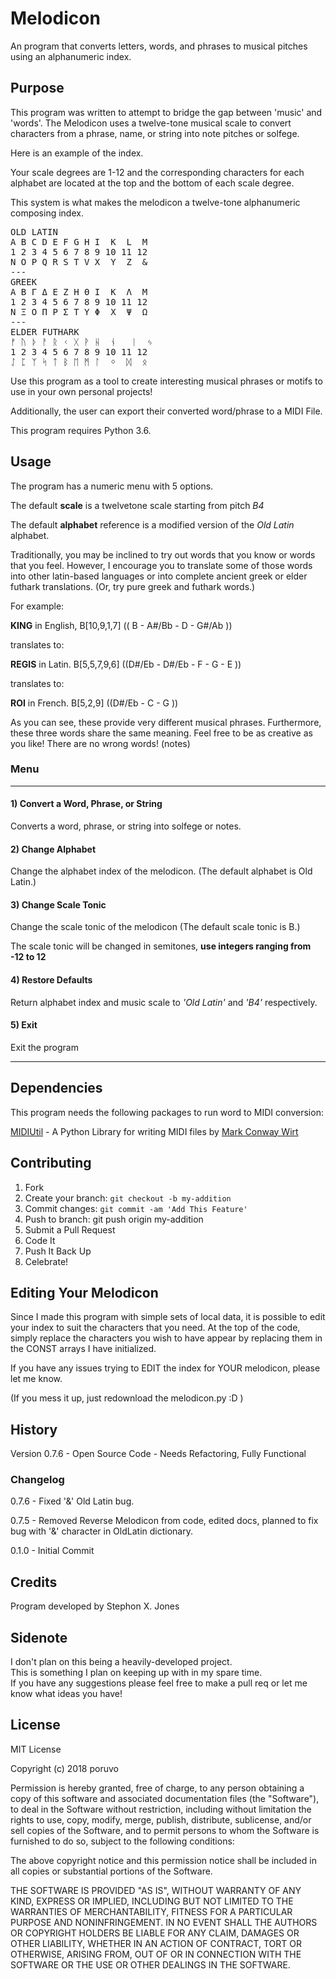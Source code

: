 # Melodicon
An program that converts letters, words, and phrases to musical pitches using an alphanumeric index.

## Purpose 
This program was written to attempt to bridge the gap between 'music' and 'words'. The Melodicon uses a twelve-tone musical scale to convert characters from a phrase, name, or string into note pitches or solfege.

Here is an example of the index.

Your scale degrees are 1-12 and the corresponding characters for each alphabet are located at the top and the bottom of each scale degree.

This system is what makes the melodicon a twelve-tone alphanumeric composing index.

<pre>
OLD LATIN
A B C D E F G H I  K  L  M
1 2 3 4 5 6 7 8 9 10 11 12
N O P Q R S T V X  Y  Z  &
---
GREEK
Α Β Γ Δ Ε Ζ Η Θ Ι  Κ  Λ  Μ
1 2 3 4 5 6 7 8 9 10 11 12
Ν Ξ Ο Π Ρ Σ Τ Υ Φ  Χ  Ψ  Ω
---
ELDER FUTHARK
ᚠ ᚢ ᚦ ᚨ ᚱ ᚲ ᚷ ᚹ ᚺ  ᚾ   ᛁ  ᛃ
1 2 3 4 5 6 7 8 9 10 11 12
ᛇ ᛈ ᛉ ᛋ ᛏ ᛒ ᛖ ᛗ ᛚ  ᛜ  ᛞ  ᛟ
</pre>

Use this program as a tool to create interesting musical phrases or motifs to use in your own personal projects!

Additionally, the user can export their converted word/phrase to a MIDI File.

This program requires Python 3.6.

## Usage
The program has a numeric menu with 5 options.

The default __scale__ is a twelvetone scale starting from pitch _B4_  

The default __alphabet__ reference is a modified version of the _Old Latin_ alphabet.

Traditionally, you may be inclined to try out words that you know or words that you feel. However, I encourage you to translate some of those words into other latin-based languages or into complete ancient greek or elder futhark translations. (Or, try pure greek and futhark words.)

For example: 

**KING** in English, B[10,9,1,7] (( B - A#/Bb - D - G#/Ab ))

   translates to:
    
**REGIS** in Latin. B[5,5,7,9,6] ((D#/Eb - D#/Eb - F - G - E ))

   translates to:

**ROI** in French. B[5,2,9] ((D#/Eb - C - G ))


As you can see, these provide very different musical phrases.
Furthermore, these three words share the same meaning.
Feel free to be as creative as you like! 
There are no wrong words! (notes)

### Menu
***
#### 1) Convert a Word, Phrase, or String
Converts a word, phrase, or string into solfege or notes.

#### 2) Change Alphabet
Change the alphabet index of the melodicon.
(The default alphabet is Old Latin.)

#### 3) Change Scale Tonic
Change the scale tonic of the melodicon
(The default scale tonic is B.)

The scale tonic will be changed in semitones, **use integers ranging from -12 to 12**

#### 4) Restore Defaults
Return alphabet index and music scale to _'Old Latin'_ and _'B4'_ respectively.  

#### 5) Exit
Exit the program  
***

## Dependencies
This program needs the following packages to run word to MIDI conversion:  

[MIDIUtil](https://pypi.org/project/MIDIUtil/) - A Python Library for writing MIDI files by [Mark Conway Wirt](https://pypi.org/project/MIDIUtil/#data)


## Contributing
1) Fork
2) Create your branch: `git checkout -b my-addition`
3) Commit changes: `git commit -am 'Add This Feature'`
4) Push to branch: git push origin my-addition
5) Submit a Pull Request
6) Code It
7) Push It Back Up
8) Celebrate!

## Editing Your Melodicon
Since I made this program with simple sets of local data, it is possible to edit your index to suit the characters that you need.
At the top of the code, simply replace the characters you wish to have appear by replacing them in the CONST arrays I have initialized.

If you have any issues trying to EDIT the index for YOUR melodicon, please let me know.

(If you mess it up, just redownload the melodicon.py :D )

## History
Version 0.7.6 - Open Source Code - Needs Refactoring, Fully Functional

### Changelog
0.7.6 - Fixed '&' Old Latin bug.

0.7.5 - Removed Reverse Melodicon from code, edited docs, planned to fix bug with '&' character in OldLatin dictionary.

0.1.0 - Initial Commit

## Credits
Program developed by Stephon X. Jones

## Sidenote
I don't plan on this being a heavily-developed project.  
This is something I plan on keeping up with in my spare time.  
If you have any suggestions please feel free to make a pull req or let me know what ideas you have!

## License
MIT License

Copyright (c) 2018 poruvo

Permission is hereby granted, free of charge, to any person obtaining a copy of this software and associated documentation files (the "Software"), to deal in the Software without restriction, including without limitation the rights to use, copy, modify, merge, publish, distribute, sublicense, and/or sell copies of the Software, and to permit persons to whom the Software is furnished to do so, subject to the following conditions:

The above copyright notice and this permission notice shall be included in all copies or substantial portions of the Software.

THE SOFTWARE IS PROVIDED "AS IS", WITHOUT WARRANTY OF ANY KIND, EXPRESS OR IMPLIED, INCLUDING BUT NOT LIMITED TO THE WARRANTIES OF MERCHANTABILITY, FITNESS FOR A PARTICULAR PURPOSE AND NONINFRINGEMENT. IN NO EVENT SHALL THE AUTHORS OR COPYRIGHT HOLDERS BE LIABLE FOR ANY CLAIM, DAMAGES OR OTHER LIABILITY, WHETHER IN AN ACTION OF CONTRACT, TORT OR OTHERWISE, ARISING FROM, OUT OF OR IN CONNECTION WITH THE SOFTWARE OR THE USE OR OTHER DEALINGS IN THE SOFTWARE.
